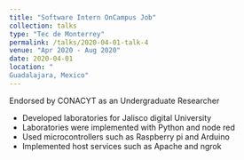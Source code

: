 ```yaml
---
title: "Software Intern OnCampus Job"
collection: talks
type: "Tec de Monterrey"
permalink: /talks/2020-04-01-talk-4
venue: "Apr 2020 - Aug 2020"
date: 2020-04-01
location: "
Guadalajara, Mexico"
---
```


 Endorsed by CONACYT as an Undergraduate Researcher

* Developed laboratories for Jalisco digital University
* Laboratories were implemented with Python and node red
* Used microcontrollers such as Raspberry pi and Arduino
* Implemented host services such as Apache and ngrok
